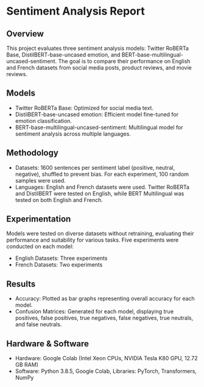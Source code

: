 # Sentiment Analysis Report 
## Overview 
This project evaluates three sentiment analysis models: Twitter RoBERTa Base, DistilBERT-base-uncased emotion, and BERT-base-multilingual-uncased-sentiment. The goal is to compare their performance on English and French datasets from social media posts, product reviews, and movie reviews.

## Models
- Twitter RoBERTa Base: Optimized for social media text.
- DistilBERT-base-uncased emotion: Efficient model fine-tuned for emotion classification.
- BERT-base-multilingual-uncased-sentiment: Multilingual model for sentiment analysis across multiple languages.

## Methodology
- Datasets: 1600 sentences per sentiment label (positive, neutral, negative), shuffled to prevent bias. For each experiment, 100 random samples were used.
- Languages: English and French datasets were used. Twitter RoBERTa and DistilBERT were tested on English, while BERT Multilingual was tested on both English and French.
  
## Experimentation
Models were tested on diverse datasets without retraining, evaluating their performance and suitability for various tasks.
Five experiments were conducted on each model:

- English Datasets: Three experiments
- French Datasets: Two experiments

## Results
- Accuracy: Plotted as bar graphs representing overall accuracy for each model.
- Confusion Matrices: Generated for each model, displaying true positives, false positives, true negatives, false negatives, true neutrals, and false neutrals.

## Hardware & Software
- Hardware: Google Colab (Intel Xeon CPUs, NVIDIA Tesla K80 GPU, 12.72 GB RAM)
- Software: Python 3.8.5, Google Colab, Libraries: PyTorch, Transformers, NumPy



